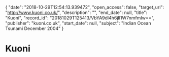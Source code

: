 {
  "date": "2018-10-29T12:54:13.939472", 
  "open_access": false, 
  "target_url": "http://www.kuoni.co.uk/", 
  "description": "", 
  "end_date": null, 
  "title": "Kuoni", 
  "record_id": "20181029T125413/VbYA9dl4h6jIl1W7nmfmIw==", 
  "publisher": "kuoni.co.uk", 
  "start_date": null, 
  "subject": "Indian Ocean Tsunami December 2004"
}

# Kuoni

